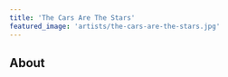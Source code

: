 ```yaml
---
title: 'The Cars Are The Stars'
featured_image: 'artists/the-cars-are-the-stars.jpg'
---
```


## About


